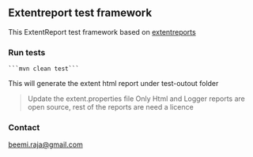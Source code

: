 ## Extentreport test framework

This ExtentReport test framework based on [extentreports](https://extentreports.com/)

### Run tests
    ```mvn clean test```
This will generate the extent html report under test-outout folder

> Update the extent.properties file
> Only Html and Logger reports are open source, rest of the reports are need a licence

### Contact
[beemi.raja@gmail.com](beemi.raja@gmail.com)